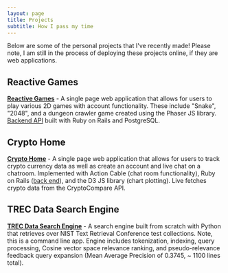 ```yaml
---
layout: page
title: Projects
subtitle: How I pass my time
---
```


Below are some of the personal projects that I've recently
made! Please note, I am still in the process of deploying
these projects online, if they are web applications.


## Reactive Games ##
**[Reactive Games](https://github.com/SaturdayAM/reactive-games)** - A single page web 
application that allows for users to play various 2D games with account functionality.
These include "Snake", "2048", and a dungeon crawler game created using the Phaser JS
library. [Backend API](https://github.com/SaturdayAM/reactive-games-backend) built with 
Ruby on Rails and PostgreSQL.



## Crypto Home ##
**[Crypto Home](https://github.com/SaturdayAM/crypto-home-frontend)** - A single page web 
application that allows for users to track crypto currency data as well as create
an account and live chat on a chatroom. Implemented with Action Cable (chat room 
functionality), Ruby on Rails ([back end](https://github.com/SaturdayAM/crypto-home)), 
and the D3 JS library (chart plotting). Live fetches crypto data from the CryptoCompare API.


## TREC Data Search Engine ##
**[TREC Data Search Engine](hhttps://github.com/SaturdayAM/TRECSearch)** - A search engine 
built from scratch with Python that retrieves over NIST Text Retrieval Conference test 
collections. Note, this is a command line app. Engine includes tokenization, indexing, query 
processing, Cosine vector space relevance ranking, and pseudo-relevance feedback query 
expansion (Mean Average Precision of 0.3745, ~ 1100 lines total).

